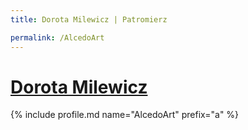 ```yaml
---
title: Dorota Milewicz | Patromierz

permalink: /AlcedoArt
---
```


# [Dorota Milewicz](https://patronite.pl/AlcedoArt)

{% include profile.md name="AlcedoArt" prefix="a" %}
